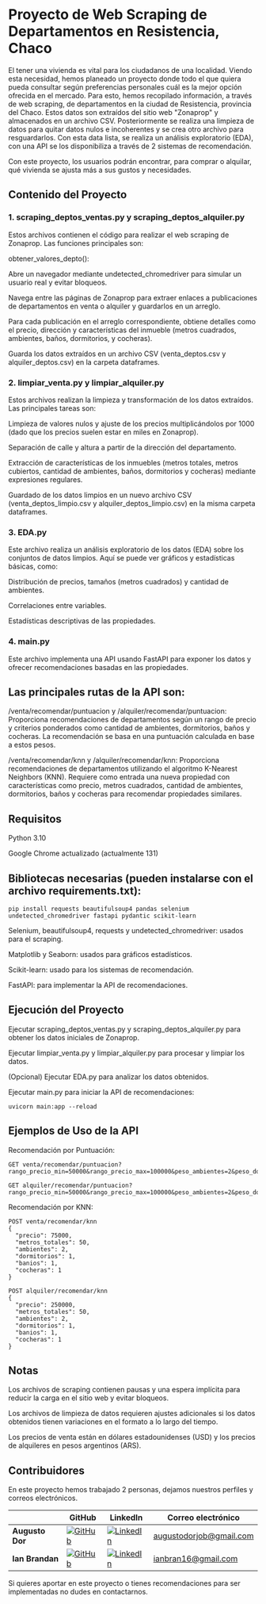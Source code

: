 # Proyecto de Web Scraping de Departamentos en Resistencia, Chaco

El tener una vivienda es vital para los ciudadanos de una localidad. Viendo esta necesidad, hemos planeado un proyecto donde todo el que quiera pueda consultar según preferencias personales cuál es la mejor opción ofrecida en el mercado. Para esto, hemos recopilado información, a través de web scraping, de departamentos en la ciudad de Resistencia, provincia del Chaco. Estos datos son extraídos del sitio web "Zonaprop" y almacenados en un archivo CSV. Posteriormente se realiza una limpieza de datos para quitar datos nulos e incoherentes y se crea otro archivo para resguardarlos. Con esta data lista, se realiza un análisis exploratorio (EDA), con una API se los disponibiliza a través de 2 sistemas de recomendación. 

Con este proyecto, los usuarios podrán encontrar, para comprar o alquilar, qué vivienda se ajusta más a sus gustos y necesidades.

## Contenido del Proyecto

### 1. scraping_deptos_ventas.py y scraping_deptos_alquiler.py

Estos archivos contienen el código para realizar el web scraping de Zonaprop. Las funciones principales son:

obtener_valores_depto():

Abre un navegador mediante undetected_chromedriver para simular un usuario real y evitar bloqueos.

Navega entre las páginas de Zonaprop para extraer enlaces a publicaciones de departamentos en venta o alquiler y guardarlos en un arreglo.

Para cada publicación en el arreglo correspondiente, obtiene detalles como el precio, dirección y características del inmueble (metros cuadrados, ambientes, baños, dormitorios, y cocheras).

Guarda los datos extraídos en un archivo CSV (venta_deptos.csv y alquiler_deptos.csv) en la carpeta dataframes.

### 2. limpiar_venta.py y limpiar_alquiler.py

Estos archivos realizan la limpieza y transformación de los datos extraídos. Las principales tareas son:

Limpieza de valores nulos y ajuste de los precios multiplicándolos por 1000 (dado que los precios suelen estar en miles en Zonaprop).

Separación de calle y altura a partir de la dirección del departamento.

Extracción de características de los inmuebles (metros totales, metros cubiertos, cantidad de ambientes, baños, dormitorios y cocheras) mediante expresiones regulares.

Guardado de los datos limpios en un nuevo archivo CSV (venta_deptos_limpio.csv y alquiler_deptos_limpio.csv) en la misma carpeta dataframes.

### 3. EDA.py

Este archivo realiza un análisis exploratorio de los datos (EDA) sobre los conjuntos de datos limpios. Aquí se puede ver gráficos y estadísticas básicas, como:

Distribución de precios, tamaños (metros cuadrados) y cantidad de ambientes.

Correlaciones entre variables.

Estadísticas descriptivas de las propiedades.

### 4. main.py

Este archivo implementa una API usando FastAPI para exponer los datos y ofrecer recomendaciones basadas en las propiedades.

## Las principales rutas de la API son:

/venta/recomendar/puntuacion y /alquiler/recomendar/puntuacion: Proporciona recomendaciones de departamentos según un rango de precio y criterios ponderados como cantidad de ambientes, dormitorios, baños y cocheras. La recomendación se basa en una puntuación calculada en base a estos pesos.

/venta/recomendar/knn y /alquiler/recomendar/knn: Proporciona recomendaciones de departamentos utilizando el algoritmo K-Nearest Neighbors (KNN). Requiere como entrada una nueva propiedad con características como precio, metros cuadrados, cantidad de ambientes, dormitorios, baños y cocheras para recomendar propiedades similares.

## Requisitos

Python 3.10

Google Chrome actualizado (actualmente 131)

## Bibliotecas necesarias (pueden instalarse con el archivo requirements.txt):

```pip install requests beautifulsoup4 pandas selenium undetected_chromedriver fastapi pydantic scikit-learn```

Selenium, beautifulsoup4, requests y undetected_chromedriver: usados para el scraping.

Matplotlib y Seaborn: usados para gráficos estadísticos.

Scikit-learn: usado para los sistemas de recomendación.

FastAPI: para implementar la API de recomendaciones.

## Ejecución del Proyecto

Ejecutar scraping_deptos_ventas.py y scraping_deptos_alquiler.py para obtener los datos iniciales de Zonaprop.

Ejecutar limpiar_venta.py y limpiar_alquiler.py para procesar y limpiar los datos.

(Opcional) Ejecutar EDA.py para analizar los datos obtenidos.

Ejecutar main.py para iniciar la API de recomendaciones:

```uvicorn main:app --reload```

## Ejemplos de Uso de la API

Recomendación por Puntuación:

```
GET venta/recomendar/puntuacion?rango_precio_min=50000&rango_precio_max=100000&peso_ambientes=2&peso_dormitorios=1&peso_banios=1&peso_cocheras=1

GET alquiler/recomendar/puntuacion?rango_precio_min=50000&rango_precio_max=100000&peso_ambientes=2&peso_dormitorios=1&peso_banios=1&peso_cocheras=1
```

Recomendación por KNN:

```
POST venta/recomendar/knn
{
  "precio": 75000,
  "metros_totales": 50,
  "ambientes": 2,
  "dormitorios": 1,
  "banios": 1,
  "cocheras": 1
}

POST alquiler/recomendar/knn
{
  "precio": 250000,
  "metros_totales": 50,
  "ambientes": 2,
  "dormitorios": 1,
  "banios": 1,
  "cocheras": 1
}
```

## Notas

Los archivos de scraping contienen pausas y una espera implícita para reducir la carga en el sitio web y evitar bloqueos.

Los archivos de limpieza de datos requieren ajustes adicionales si los datos obtenidos tienen variaciones en el formato a lo largo del tiempo.

Los precios de venta están en dólares estadounidenses (USD) y los precios de alquileres en pesos argentinos (ARS).

## Contribuidores

En este proyecto hemos trabajado 2 personas, dejamos nuestros perfiles y correos electrónicos.

|                 | GitHub                                                                                             | LinkedIn                                                                                              | Correo electrónico          |
|-----------------|----------------------------------------------------------------------------------------------------|-------------------------------------------------------------------------------------------------------|------------------------------|
| **Augusto Dor** | [![GitHub](https://img.shields.io/badge/-GitHub-333?logo=github&logoColor=white)](https://github.com/AugustoDor) | [![LinkedIn](https://img.shields.io/badge/-LinkedIn-blue?logo=linkedin&logoColor=white)](https://www.linkedin.com/in/augusto-dor/) | augustodorjob@gmail.com        |
| **Ian Brandan** | [![GitHub](https://img.shields.io/badge/-GitHub-333?logo=github&logoColor=white)](https://github.com/LukitaPeola) | [![LinkedIn](https://img.shields.io/badge/-LinkedIn-blue?logo=linkedin&logoColor=white)](https://www.linkedin.com/in/ian-brandan/) | ianbran16@gmail.com         |

Si quieres aportar en este proyecto o tienes recomendaciones para ser implementadas no dudes en contactarnos.
